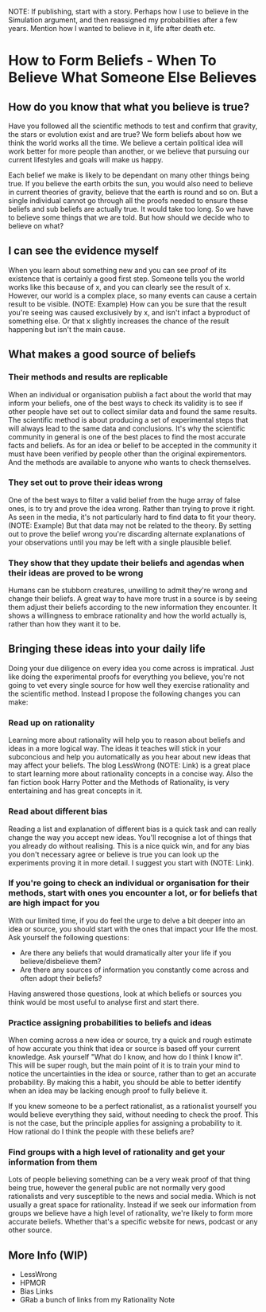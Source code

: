 NOTE: If publishing, start with a story. Perhaps how I use to believe in the Simulation argument, and then reassigned my probabilities after a few years. Mention how I wanted to believe in it, life after death etc.

# How to Form Beliefs - When To Believe What Someone Else Believes

## How do you know that what you believe is true?

Have you followed all the scientific methods to test and confirm that gravity, the stars or evolution exist and are true? We form beliefs about how we think the world works all the time. We believe a certain political idea will work better for more people than another, or we believe that pursuing our current lifestyles and goals will make us happy.

Each belief we make is likely to be dependant on many other things being true. If you believe the earth orbits the sun, you would also need to believe in current theories of gravity, believe that the earth is round and so on. But a single individual cannot go through all the proofs needed to ensure these beliefs and sub beliefs are actually true. It would take too long. So we have to believe some things that we are told. But how should we decide who to believe on what?

## I can see the evidence myself

When you learn about something new and you can see proof of its existence that is certainly a good first step. Someone tells you the world works like this because of x, and you can clearly see the result of x. However, our world is a complex place, so many events can cause a certain result to be visible. (NOTE: Example) How can you be sure that the result you're seeing was caused exclusively by x, and isn't infact a byproduct of something else. Or that x slightly increases the chance of the result happening but isn't the main cause.

## What makes a good source of beliefs

### Their methods and results are replicable

When an individual or organisation publish a fact about the world that may inform your beliefs, one of the best ways to check its validity is to see if other people have set out to collect similar data and found the same results. The scientific method is about producing a set of experimental steps that will always lead to the same data and conclusions. It's why the scientific community in general is one of the best places to find the most accurate facts and beliefs. As for an idea or belief to be accepted in the community it must have been verified by people other than the original expirementors. And the methods are available to anyone who wants to check themselves.

### They set out to prove their ideas wrong

One of the best ways to filter a valid belief from the huge array of false ones, is to try and prove the idea wrong. Rather than trying to prove it right. As seen in the media, it's not particularly hard to find data to fit your theory. (NOTE: Example) But that data may not be related to the theory. By setting out to prove the belief wrong you're discarding alternate explanations of your observations until you may be left with a single plausible belief.

### They show that they update their beliefs and agendas when their ideas are proved to be wrong

Humans can be stubborn creatures, unwilling to admit they're wrong and change their beliefs. A great way to have more trust in a source is by seeing them adjust their beliefs according to the new information they encounter. It shows a willingness to embrace rationality and how the world actually is, rather than how they want it to be.

## Bringing these ideas into your daily life

Doing your due diligence on every idea you come across is impratical. Just like doing the experimental proofs for everything you believe, you're not going to vet every single source for how well they exercise rationality and the scientific method. Instead I propose the following changes you can make:

### Read up on rationality

Learning more about rationality will help you to reason about beliefs and ideas in a more logical way. The ideas it teaches will stick in your subconcious and help you automatically as you hear about new ideas that may affect your beliefs. The blog LessWrong (NOTE: Link) is a great place to start learning more about rationality concepts in a concise way. Also the fan fiction book Harry Potter and the Methods of Rationality, is very entertaining and has great concepts in it.

### Read about different bias

Reading a list and explanation of different bias is a quick task and can really change the way you accept new ideas. You'll recognise a lot of things that you already do without realising. This is a nice quick win, and for any bias you don't necessary agree or believe is true you can look up the experiments proving it in more detail. I suggest you start with (NOTE: Link).

### If you're going to check an individual or organisation for their methods, start with ones you encounter a lot, or for beliefs that are high impact for you

With our limited time, if you do feel the urge to delve a bit deeper into an idea or source, you should start with the ones that impact your life the most. Ask yourself the following questions:

- Are there any beliefs that would dramatically alter your life if you believe/disbelieve them?
- Are there any sources of information you constantly come across and often adopt their beliefs?

Having answered those questions, look at which beliefs or sources you think would be most useful to analyse first and start there.

### Practice assigning probabilities to beliefs and ideas

When coming across a new idea or source, try a quick and rough estimate of how accurate you think that idea or source is based off your current knowledge. Ask yourself "What do I know, and how do I think I know it". This will be super rough, but the main point of it is to train your mind to notice the uncertainties in the idea or source, rather than to get an accurate probability. By making this a habit, you should be able to better identify when an idea may be lacking enough proof to fully believe it.

If you knew someone to be a perfect rationalist, as a rationalist yourself you would believe everything they said, without needing to check the proof. This is not the case, but the principle applies for assigning a probability to it. How rational do I think the people with these beliefs are?

### Find groups with a high level of rationality and get your information from them

Lots of people believing something can be a very weak proof of that thing being true, however the general public are not normally very good rationalists and very susceptible to the news and social media. Which is not usually a great space for rationality. Instead if we seek our information from groups we believe have a high level of rationality, we're likely to form more accurate beliefs. Whether that's a specific website for news, podcast or any other source.

## More Info (WIP)

- LessWrong
- HPMOR
- Bias Links
- GRab a bunch of links from my Rationality Note
